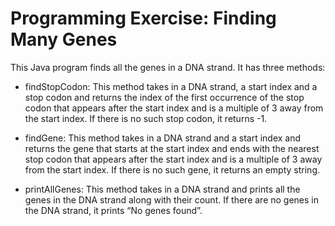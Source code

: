 # Programming Exercise: Finding Many Genes
This Java program finds all the genes in a DNA strand. It has three methods:

- findStopCodon: This method takes in a DNA strand, a start index and a stop codon and returns the index of the first occurrence of the stop codon that appears after the start index and is a multiple of 3 away from the start index. If there is no such stop codon, it returns -1.
    
- findGene: This method takes in a DNA strand and a start index and returns the gene that starts at the start index and ends with the nearest stop codon that appears after the start index and is a multiple of 3 away from the start index. If there is no such gene, it returns an empty string.
    
- printAllGenes: This method takes in a DNA strand and prints all the genes in the DNA strand along with their count. If there are no genes in the DNA strand, it prints “No genes found”.
